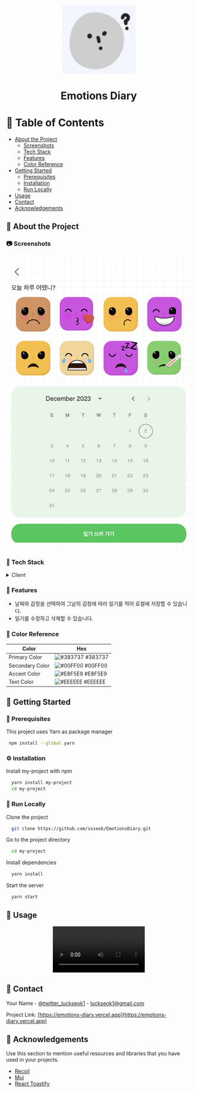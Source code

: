 <div align="center">

  <img src="public/emotion.png" alt="logo" width="200" height="auto" />
  <h1>Emotions Diary</h1>
</div>

<!-- Table of Contents -->

# 📔 Table of Contents

- [About the Project](#🌟-about-the-project)
  - [Screenshots](#📷-screenshots)
  - [Tech Stack](#👾-tech-stack)
  - [Features](#🎯-features)
  - [Color Reference](#🎨-color-reference)
  <!-- - [Environment Variables](#key-environment-variables) -->
- [Getting Started](#🧰-getting-started)
  - [Prerequisites](#🚨-prerequisites)
  - [Installation](#⚙️-installation)
  - [Run Locally](#🏃-run-locally)
    <!-- - [Running Tests](#test_tube-running-tests) -->
    <!-- - [Deployment](#triangular_flag_on_post-deployment) -->
- [Usage](#👀-usage)
  <!-- - [Roadmap](#compass-roadmap) -->
  <!-- - [Contributing](#wave-contributing) -->
    <!-- - [Code of Conduct](#scroll-code-of-conduct) -->
  <!-- - [FAQ](#grey_question-faq) -->
  <!-- - [License](#warning-license) -->
- [Contact](#🤝-contact)
- [Acknowledgements](#💎-acknowledgements)

<!-- About the Project -->

## 🌟 About the Project

<!-- Screenshots -->

### 📷 Screenshots

<div align="center"> 
  <img src="public/myimg.png" alt="screenshot" />
</div>

<!-- TechStack -->

### 👾 Tech Stack

<details>
  <summary>Client</summary>
  <ul>
    <li><a href="https://www.typescriptlang.org/">Typescript</a></li>
    <li><a href="https://reactjs.org/">React.js</a></li>
    <li><a href="https://tailwindcss.com/">TailwindCSS</a></li>
  </ul>
</details>

<!-- <details>
  <summary>Server</summary>
  <ul>
    <li><a href="https://www.typescriptlang.org/">Typescript</a></li>
    <li><a href="https://expressjs.com/">Express.js</a></li>
    <li><a href="https://go.dev/">Golang</a></li>
    <li><a href="https://nestjs.com/">Nest.js</a></li>
    <li><a href="https://socket.io/">SocketIO</a></li>
    <li><a href="https://www.prisma.io/">Prisma</a></li>
    <li><a href="https://www.apollographql.com/">Apollo</a></li>
    <li><a href="https://graphql.org/">GraphQL</a></li>
  </ul>
</details>

<details>
<summary>Database</summary>
  <ul>
    <li><a href="https://www.mysql.com/">MySQL</a></li>
    <li><a href="https://www.postgresql.org/">PostgreSQL</a></li>
    <li><a href="https://redis.io/">Redis</a></li>
    <li><a href="https://neo4j.com/">Neo4j</a></li>
    <li><a href="https://www.mongodb.com/">MongoDB</a></li>
  </ul>
</details>

<details>
<summary>DevOps</summary>
  <ul>
    <li><a href="https://www.docker.com/">Docker</a></li>
    <li><a href="https://www.jenkins.io/">Jenkins</a></li>
    <li><a href="https://circleci.com/">CircleCLI</a></li>
  </ul>
</details> -->

<!-- Features -->

### 🎯 Features

- 날짜와 감정을 선택하여 그날의 감정에 따라 일기를 적어 로컬에 저장할 수 있습니다.
- 일기를 수정하고 삭제할 수 있습니다.

<!-- Color Reference -->

### 🎨 Color Reference

| Color           | Hex                                                              |
| --------------- | ---------------------------------------------------------------- |
| Primary Color   | ![#383737](https://via.placeholder.com/10/383737?text=+) #383737 |
| Secondary Color | ![#00FF00](https://via.placeholder.com/10/00FF00?text=+) #00FF00 |
| Accent Color    | ![#E8F5E9](https://via.placeholder.com/10/E8F5E9?text=+) #E8F5E9 |
| Text Color      | ![#EEEEEE](https://via.placeholder.com/10/EEEEEE?text=+) #EEEEEE |

<!-- Env Variables -->

<!-- ### 🔑 Environment Variables

To run this project, you will need to add the following environment variables to your .env file

`API_KEY`

`ANOTHER_API_KEY` -->

<!-- Getting Started -->

## 🧰 Getting Started

<!-- Prerequisites -->

### 🚨 Prerequisites

This project uses Yarn as package manager

```bash
 npm install --global yarn
```

<!-- Installation -->

### ⚙️ Installation

Install my-project with npm

```bash
  yarn install my-project
  cd my-project
```

<!-- Running Tests -->

<!-- ### 🧪 Running Tests

To run tests, run the following command

```bash
  yarn test test
``` -->

<!-- Run Locally -->

### 🏃 Run Locally

Clone the project

```bash
  git clone https://github.com/ssseok/EmotionsDiary.git
```

Go to the project directory

```bash
  cd my-project
```

Install dependencies

```bash
  yarn install
```

Start the server

```bash
  yarn start
```

<!-- Deployment -->

<!-- ### 🚩 Deployment

To deploy this project run

```bash
  yarn deploy
``` -->

<!-- Usage -->

## 👀 Usage

<div align="center">
  <video controls width="250">
    <source src="public/emotion.mov" type="video/mp4"/>
  </video>
</div>

<!-- Use this space to tell a little more about your project and how it can be used. Show additional screenshots, code samples, demos or link to other resources.

```javascript
import Component from "my-project";

function App() {
  return <Component />;
}
``` -->

<!-- Roadmap -->
<!--
## 🧭 Roadmap

- [x] Todo 1
- [ ] Todo 2 -->

<!-- Contributing -->

<!-- ## 👋 Contributing

<a href="https://github.com/Louis3797/awesome-readme-template/graphs/contributors">
  <img src="https://contrib.rocks/image?repo=Louis3797/awesome-readme-template" />
</a>

Contributions are always welcome!

See `contributing.md` for ways to get started. -->

<!-- Code of Conduct -->

<!-- ### 📜 Code of Conduct

Please read the [Code of Conduct](https://github.com/Louis3797/awesome-readme-template/blob/master/CODE_OF_CONDUCT.md) -->

<!-- FAQ -->

<!-- ## ❔ FAQ

- Question 1

  - Answer 1

- Question 2

  - Answer 2 -->

<!-- License -->

<!-- ## ⚠️ License

Distributed under the no License. See LICENSE.txt for more information. -->

<!-- Contact -->

## 🤝 Contact

Your Name - [@twitter_luckseok1](https://twitter.com/luckseok1) - luckseok1@gmail.com

Project Link: [https://emotions-diary.vercel.app](https://emotions-diary.vercel.app)

<!-- Acknowledgments -->

## 💎 Acknowledgements

Use this section to mention useful resources and libraries that you have used in your projects.

- [Recoil](https://recoiljs.org/ko/)
- [Mui](https://mui.com/)
- [React Toastify](https://fkhadra.github.io/react-toastify/introduction)
